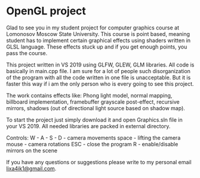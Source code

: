 OpenGL project
====
Glad to see you in my student project for computer graphics course at Lomonosov Moscow State University.
This course is point based, meaning student has to implement certain graphical effects using shaders written in GLSL language.
These effects stuck up and if you get enough points, you pass the course.

This project written in VS 2019 using GLFW, GLEW, GLM libraries. All code is basically in main.cpp file.
I am sure for a lot of people such disorganization of the program with all the code written in one file is unacceptable.
But it is faster this way if i am the only person who is every going to see this project. 

The work contains effects like:
Phong light model,
normal mapping,
billboard implementation,
framebuffer grayscale post-effect,
recursive mirrors,
shadows (out of directional light source based on shadow map).

To start the project just simply download it and open Graphics.sln file in your VS 2019.
All needed libraries are packed in external directory.

Controls:
W - A - S - D - camera movements
space - lifting the camera
mouse - camera rotations
ESC - close the program
R - enable/disable mirrors on the scene

If you have any questions or suggestions please write to my personal email lixa4ik1@gmail.com.
